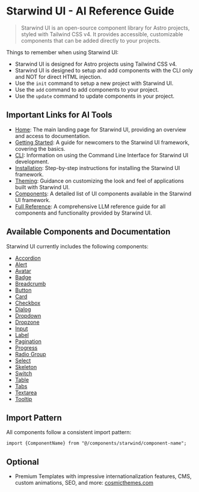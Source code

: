 # Starwind UI - AI Reference Guide

> Starwind UI is an open-source component library for Astro projects, styled with Tailwind CSS v4. It provides accessible, customizable components that can be added directly to your projects.

Things to remember when using Starwind UI:

- Starwind UI is designed for Astro projects using Tailwind CSS v4.
- Starwind UI is designed to setup and add components with the CLI only and NOT for direct HTML injection.
- Use the `init` command to setup a new project with Starwind UI.
- Use the `add` command to add components to your project.
- Use the `update` command to update components in your project.

## Important Links for AI Tools

- [Home](https://starwind.dev/): The main landing page for Starwind UI, providing an overview and access to documentation.
- [Getting Started](https://starwind.dev/docs/getting-started/): A guide for newcomers to the Starwind UI framework, covering the basics.
- [CLI](https://starwind.dev/docs/getting-started/cli/): Information on using the Command Line Interface for Starwind UI development.
- [Installation](https://starwind.dev/docs/getting-started/installation/): Step-by-step instructions for installing the Starwind UI framework.
- [Theming](https://starwind.dev/docs/getting-started/theming/): Guidance on customizing the look and feel of applications built with Starwind UI.
- [Components](https://starwind.dev/docs/components/): A detailed list of UI components available in the Starwind UI framework.
- [Full Reference](https://starwind.dev/llms-full.txt): A comprehensive LLM reference guide for all components and functionality provided by Starwind UI.

## Available Components and Documentation

Starwind UI currently includes the following components:

- [Accordion](https://starwind.dev/docs/components/accordion/)
- [Alert](https://starwind.dev/docs/components/alert/)
- [Avatar](https://starwind.dev/docs/components/avatar/)
- [Badge](https://starwind.dev/docs/components/badge/)
- [Breadcrumb](https://starwind.dev/docs/components/breadcrumb/)
- [Button](https://starwind.dev/docs/components/button/)
- [Card](https://starwind.dev/docs/components/card/)
- [Checkbox](https://starwind.dev/docs/components/checkbox/)
- [Dialog](https://starwind.dev/docs/components/dialog/)
- [Dropdown](https://starwind.dev/docs/components/dropdown/)
- [Dropzone](https://starwind.dev/docs/components/dropzone/)
- [Input](https://starwind.dev/docs/components/input/)
- [Label](https://starwind.dev/docs/components/label/)
- [Pagination](https://starwind.dev/docs/components/pagination/)
- [Progress](https://starwind.dev/docs/components/progress/)
- [Radio Group](https://starwind.dev/docs/components/radio-group/)
- [Select](https://starwind.dev/docs/components/select/)
- [Skeleton](https://starwind.dev/docs/components/skeleton/)
- [Switch](https://starwind.dev/docs/components/switch/)
- [Table](https://starwind.dev/docs/components/table/)
- [Tabs](https://starwind.dev/docs/components/tabs/)
- [Textarea](https://starwind.dev/docs/components/textarea/)
- [Tooltip](https://starwind.dev/docs/components/tooltip/)

## Import Pattern

All components follow a consistent import pattern:

```astro
import {ComponentName} from "@/components/starwind/component-name";
```

## Optional

- Premium Templates with impressive internationalization features, CMS, custom animations, SEO, and more: [cosmicthemes.com](https://cosmicthemes.com)
